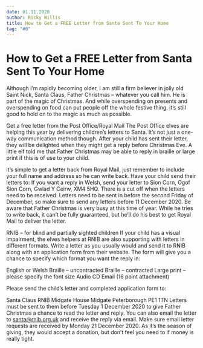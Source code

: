 ```yaml
---
date: 01.11.2020
author: Ricky Willis
title: How to Get a FREE Letter from Santa Sent To Your Home
tag: "#0"
---
```



# How to Get a FREE Letter from Santa Sent To Your Home


Although I’m rapidly becoming older, I am still a firm believer in jolly old Saint Nick, Santa Claus, Father Christmas – whatever you call him. He is part of the magic of Christmas. And while overspending on presents and overspending on food can put people off the whole festive thing, it’s still good to hold on to the magic as much as possible. 

Get a free letter from the Post Office/Royal Mail
The Post Office elves are helping this year by delivering children’s letters to Santa. It’s not just a one-way communication method though. After your child has sent their letter, they will be delighted when they might get a reply before Christmas Eve. A little elf told me that Father Christmas may be able to reply in braille or large print if this is of use to your child.

it’s simple to get a letter back from Royal Mail, just remember to include your full name and address so he can write back. Have your child send their letters to:
If you want a reply in Welsh, send your letter to Sion Corn, Ogof Sion Corn, Gwlad Y Ceirw, XM4 5HQ.
There is a cut off when the letters need to be received. Letters need to be sent in before the second Friday of December, so make sure to send any letters before 11 December 2020. Be aware that Father Christmas is very busy at this time of year. While he tries to write back, it can’t be fully guaranteed, but he’ll do his best to get Royal Mail to deliver the letter.

RNIB – for blind and partially sighted children
If your child has a visual impairment, the elves helpers at RNIB are also supporting with letters in different formats. Write a letter as you usually would and send it to RNIB along with an application form from their website. The form will give you a chance to specify which format you want the reply in:

English or Welsh
Braille – uncontracted
Braille – contracted
Large print – please specify the font size
Audio CD
Email (16 point attachment)

Please send the child’s letter and completed application form to:

Santa Claus
RNIB
Midgate House
Midgate
Peterborough
PE1 1TN
Letters must be sent to them before Tuesday 1 December 2020 to give Father Christmas a chance to read the letter and reply. You can also email the letter to santa@rnib.org.uk and receive the reply via email. Make sure email letter requests are received by Monday 21 December 2020. As it’s the season of giving, they would accept a donation, but don’t feel you need to if money is really tight.